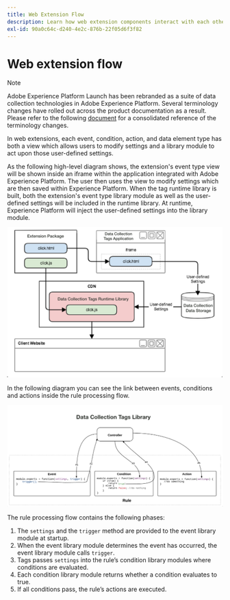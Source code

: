 ```yaml
---
title: Web Extension Flow
description: Learn how web extension components interact with each other at runtime in Adobe Experience Platform.
exl-id: 90a0c64c-d240-4e2c-876b-22f05d6f3f82
---
```

# Web extension flow

>[!NOTE]
>
>Adobe Experience Platform Launch has been rebranded as a suite of data collection technologies in Adobe Experience Platform. Several terminology changes have rolled out across the product documentation as a result. Please refer to the following [document](../../term-updates.md) for a consolidated reference of the terminology changes.

In web extensions, each event, condition, action, and data element type has both a view which allows users to modify settings and a library module to act upon those user-defined settings.

As the following high-level diagram shows, the extension's event type view will be shown inside an iframe within the application integrated with Adobe Experience Platform. The user then uses the view to modify settings which are then saved within Experience Platform. When the tag runtime library is built, both the extension's event type library module as well as the user-defined settings will be included in the runtime library. At runtime, Experience Platform will inject the user-defined settings into the library module.

![extension flow diagram](../images/flow/web/extension-flow.png)

In the following diagram you can see the link between events, conditions and actions inside the rule processing flow.

![rule processing flow diagram](../images/flow/web/rule-processing-flow.png)

The rule processing flow contains the following phases:

1. The `settings` and the `trigger` method are provided to the event library module at startup.
1. When the event library module determines the event has occurred, the event library module calls `trigger`.
1. Tags passes `settings` into the rule’s condition library modules where conditions are evaluated.
1. Each condition library module returns whether a condition evaluates to true.
1. If all conditions pass, the rule’s actions are executed.

